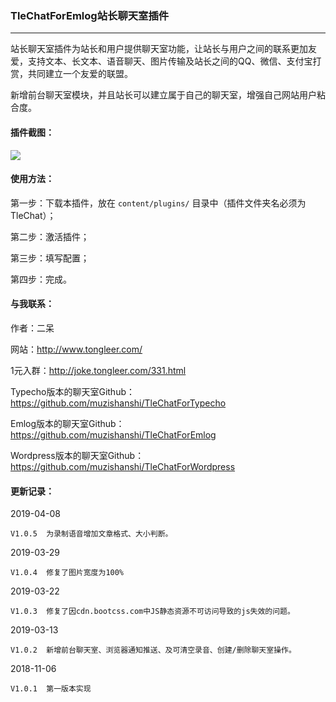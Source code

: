 ### TleChatForEmlog站长聊天室插件
---

站长聊天室插件为站长和用户提供聊天室功能，让站长与用户之间的联系更加友爱，支持文本、长文本、语音聊天、图片传输及站长之间的QQ、微信、支付宝打赏，共同建立一个友爱的联盟。

新增前台聊天室模块，并且站长可以建立属于自己的聊天室，增强自己网站用户粘合度。

#### 插件截图：
<img src="https://ws3.sinaimg.cn/large/005V7SQ5gy1g19e6qzxzyj30zm0hadif.jpg" />

#### 使用方法：
第一步：下载本插件，放在 `content/plugins/` 目录中（插件文件夹名必须为TleChat）；

第二步：激活插件；

第三步：填写配置；

第四步：完成。

#### 与我联系：
作者：二呆

网站：http://www.tongleer.com/

1元入群：http://joke.tongleer.com/331.html

Typecho版本的聊天室Github：https://github.com/muzishanshi/TleChatForTypecho

Emlog版本的聊天室Github：https://github.com/muzishanshi/TleChatForEmlog

Wordpress版本的聊天室Github：https://github.com/muzishanshi/TleChatForWordpress

#### 更新记录：
2019-04-08

	V1.0.5	为录制语音增加文章格式、大小判断。
	
2019-03-29

	V1.0.4	修复了图片宽度为100%
	
2019-03-22

	V1.0.3	修复了因cdn.bootcss.com中JS静态资源不可访问导致的js失效的问题。
	
2019-03-13

	V1.0.2	新增前台聊天室、浏览器通知推送、及可清空录音、创建/删除聊天室操作。
	
2018-11-06

	V1.0.1	第一版本实现
